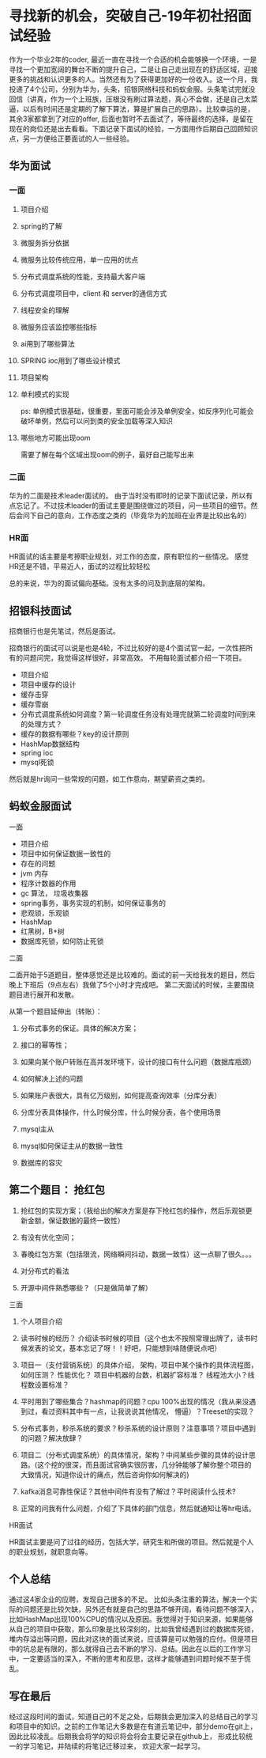 # 寻找新的机会，突破自己-19年初社招面试经验

作为一个毕业2年的coder, 最近一直在寻找一个合适的机会能够换一个环境，一是寻找一个更加宽阔的舞台不断的提升自己，二是让自己走出现在的舒适区域，迎接更多的挑战和认识更多的人。当然还有为了获得更加好的一份收入。这一个月，我投递了4个公司，分别为华为，头条，招银网络科技和蚂蚁金服。头条笔试完就没回信（讲真，作为一个上班族，压根没有刷过算法题，真心不会做，还是自己太菜逼，以后有时间还是定期的了解下算法，算是扩展自己的思路）。比较幸运的是，其余3家都拿到了对应的offer, 后面也暂时不去面试了，等待最终的选择，是留在现在的岗位还是出去看看。下面记录下面试的经验，一方面用作后期自己回顾知识点，另一方便给正要面试的人一些经验。

## 华为面试

### 一面

1. 项目介绍

2. spring的了解

3. 微服务拆分依据

4. 微服务比较传统应用，单一应用的优点

5. 分布式调度系统的性能，支持最大客户端

6. 分布式调度项目中，client 和 server的通信方式

7. 线程安全的理解

8. 微服务应该监控哪些指标

9. ai用到了哪些算法 

10. SPRING ioc用到了哪些设计模式

11. 项目架构

12. 单利模式的实现 

    ps: 单例模式很基础，很重要，里面可能会涉及单例安全，如反序列化可能会破坏单例，然后可以问到类的安全加载等深入知识

13. 哪些地方可能出现oom

    需要了解在每个区域出现oom的例子，最好自己能写出来

### 二面

华为的二面是技术leader面试的。 由于当时没有即时的记录下面试记录，所以有点忘记了。不过技术leader的面试主要是围绕做过的项目，问一些项目的细节。然后会问下自己的意向，工作态度之类的（毕竟华为的加班在业界是比较出名的）

### HR面

HR面试的话主要是考擦职业规划，对工作的态度，原有职位的一些情况。 感觉HR还是不错，平易近人，面试的过程比较轻松

总的来说，华为的面试偏向基础。没有太多的问及到底层的架构。

## 招银科技面试

招商银行也是先笔试，然后是面试。

招商银行的面试可以说是也是4轮，不过比较好的是4个面试官一起，一次性把所有的问题问完，我觉得这样很好，非常高效。 不用每轮面试都介绍一下项目。

- 项目介绍
- 项目中缓存的设计
- 缓存击穿
- 缓存雪崩
- 分布式调度系统如何调度？第一轮调度任务没有处理完就第二轮调度时间到来的处理方式？
- 缓存的数据有哪些？key的设计原则
- HashMap数据结构
- spring ioc
- mysql死锁

然后就是hr询问一些常规的问题，如工作意向，期望薪资之类的。

## 蚂蚁金服面试

一面

- 项目介绍
- 项目中如何保证数据一致性的
- 存在的问题
- jvm 内存
- 程序计数器的作用
- gc 算法， 垃圾收集器
- spring事务，事务实现的机制，如何保证事务的
- 悲观锁，乐观锁
- HashMap
- 红黑树，B+树
- 数据库死锁，如何防止死锁

二面

二面开始于5道题目，整体感觉还是比较难的。面试的前一天给我发的题目，然后晚上下班后（9点左右）我做了5个小时才完成吧。 第二天面试的时候，主要围绕题目进行展开和发散。

从第一个题目延伸出（转账）：

1. 分布式事务的保证。具体的解决方案；

2. 接口的幂等性；

3. 如果向某个账户转账在高并发环境下，设计的接口有什么问题（数据库瓶颈）

4. 如何解决上述的问题

5. 如果账户表很大，具有亿万级别，如何提高查询效率（分库分表）

6. 分库分表具体操作，什么时候分库，什么时候分表，各个使用场景

7. mysql主从

8. mysql如何保证主从的数据一致性

9. 数据库的容灾

## 第二个题目： 抢红包

1. 抢红包的实现方案；（我给出的解决方案是存下抢红包的操作，然后乐观锁更新金额，保证数据的最终一致性）

2. 有没有优化空间；

3. 春晚红包方案（包括限流，网络瞬间抖动，数据一致性）这一点聊了很久。。。

4. 对分布式的看法

5. 开源中间件熟悉哪些？（只是做简单了解）

三面

1. 个人项目介绍

2. 读书时候的经历？  介绍读书时候的项目（这个也太不按照常理出牌了，读书时候发表的论文，基本忘记了呀！！好吧，只能想到啥随便说点吧）

3. 项目一（支付营销系统）的具体介绍， 架构，项目中某个操作的具体流程图，如何压测？ 性能优化？ 项目中机器的台数，机器扩容标准？ 线程池大小？线程数设置标准？

4. 平时用到了哪些集合？hashmap的问题？cpu 100%出现的情况（我从来没遇到过，看过资料其中有一点，让我说说其他情况， 懵逼）？Treeset的实现？

5. 分布式事务，秒杀系统的要求？秒杀系统的设计原则？注意事项？项目中遇到的问题？解决放肆？

6. 项目二（分布式调度系统）的具体情况，架构？中间某些步骤的具体的设计思路。(这个挖的很深，而且面试官确实很厉害，几分钟能够了解你整个项目的大致情况，知道你设计的痛点，然后咨询你如何解决的)

7. kafka消息可靠性保证？其他中间件有没有了解过？平时阅读什么技术?

8. 正常的问我有什么问题，介绍了下具体的部门信息，然后就通知让等hr电话。

HR面试

HR面试主要是问了过往的经历，包括大学，研究生和所做的项目。然后就是个人的职业规划，就职意向等。

## 个人总结

通过这4家企业的应聘，发现自己很多的不足。 比如头条注重的算法，解决一个实际的问题还是比较欠缺，另外还有就是自己的思路不够开阔，看待问题不够深入，比如HashMap出现100%CPU的情况以及原因。我觉得对于知识来源，如果能够从自己的项目中获取，那么印象是比较深刻的，比如我曾经遇到过的数据库死锁，堆内存溢出等问题，因此对这块的面试来说，应该算是可以勉强的应付。但是项目中的坑总是有限的，那么就得自己去不断的学习、总结。因此在以后的工作学习中，一定要适当的深入，不断的思考和反思，这样才能够遇到问题时候不至于慌乱。

## 写在最后

经过这段时间的面试，知道自己的不足之处，后期我会更加深入的总结自己的学习和项目中的知识。之前的工作笔记大多数是在有道云笔记中，部分demo在git上，因此比较凌乱。后期我会将学的知识将会将会主要记录在github上， 形成比较统一的学习笔记，并陆续的将笔记迁移过来， 欢迎大家一起学习。

